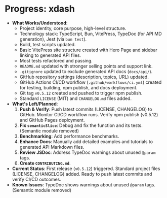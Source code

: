 <!-- Version: 0.7 | Last Updated: 2025-04-06 -->
# Progress: xdash

*   **What Works/Understood**:
    *   Project identity, core purpose, high-level structure.
    *   Technology stack: TypeScript, Bun, VitePress, TypeDoc (for API MD generation), Jest (via `bun test`).
    *   Build, test scripts updated.
    *   Basic VitePress site structure created with Hero Page and sidebar linking to generated API files.
    *   Most tests refactored and passing.
    *   `README.md` updated with stronger selling points and support link.
    *   `.gitignore` updated to exclude generated API docs (`docs/api/`).
    *   GitHub repository settings (description, topics, URL) updated.
    *   GitHub Actions CI/CD workflow (`.github/workflows/ci.yml`) created for testing, building, npm publish, and docs deployment.
    *   Git tag `v0.5.12` created and pushed to trigger npm publish.
    *   Standard `LICENSE` (MIT) and `CHANGELOG.md` files added.
*   **What's Left/Planned**:
    1.  **Push & Verify**: Push latest commits (LICENSE, CHANGELOG) to GitHub. Monitor CI/CD workflow runs. Verify npm publish (v0.5.12) and GitHub Pages deployment.
    2.  **Fix `semanticSlice`**: Debug and fix the function and its tests. (Semantic module removed)
    3.  **Benchmarking**: Add performance benchmarks.
    4.  **Enhance Docs**: Manually add detailed examples and tutorials to generated API Markdown files.
    5.  **Review JSDoc**: Address TypeDoc warnings about unused `@param` tags.
    6.  **Create `CONTRIBUTING.md`**.
*   **Current Status**: First release (`v0.5.12`) triggered. Standard project files (LICENSE, CHANGELOG) added. Ready to push latest commits and verify CI/CD outcomes.
*   **Known Issues**: TypeDoc shows warnings about unused `@param` tags. (Semantic module removed)
